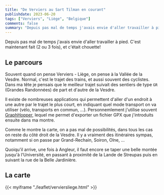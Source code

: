 ```yaml
---
title: "De Verviers au Sart Tilman en courant"
publishdate: 2023-06-20
tags: ["Verviers", "Liège", "Belgique"]
comments: false
summary: "Depuis pas mal de temps j'avais envie d'aller travailler à pied. C'est maintenant fait (2 ou 3 fois), et c'était chouette!"
---
```


Depuis pas mal de temps j'avais envie d'aller travailler à pied. C'est maintenant fait (2 ou 3 fois), et c'était chouette!

## Le parcours

Souvent quand on pense Verviers - Liège, on pense à la Vallée de la Vesdre. Normal, c'est le trajet des trains, et aussi souvent des cyclistes. Dans ma tête je pensais que le meilleur trajet suivait des sentiers de type `GR` (Grandes Randonnées) de part et d'autre de la Vesdre.

Il existe de nombreuses applications qui permettent d'aller d'un endroit à une autre par le trajet le plus court, en indiquant quel mode transport on va utiliser (vélo, transports en commun, ...). Personnemlement j'utilise souvent [GraphHopper](https://graphhopper.com/maps/?profile=car&layer=Omniscale), lequel me permet d'exporter un fichier GPX que j'introduits ensuite dans ma montre.

Comme le montre la carte, on a pas mal de possibilités, dans tous les cas on reste du côté droit de la Vesdre. Il y a vraiment des itinéraires sympas, notamment si on passe par Grand-Rechain, Soiron, Olne, ...

Quoiqu'il arrive, une fois à Angleur, il faut encore se taper une belle montée jusqu'à l'Université, en passant à proximité de la Lande de Streupas puis en suivant la rue de la Belle Jardinière.

## La carte

{{< myiframe "./leaflet/verviersliege.html" >}}

